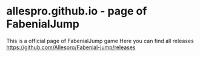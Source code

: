 # allespro.github.io - page of FabenialJump
This is a official page of FabenialJump game
Here you can find all releases https://github.com/Allespro/Fabenial-jump/releases
